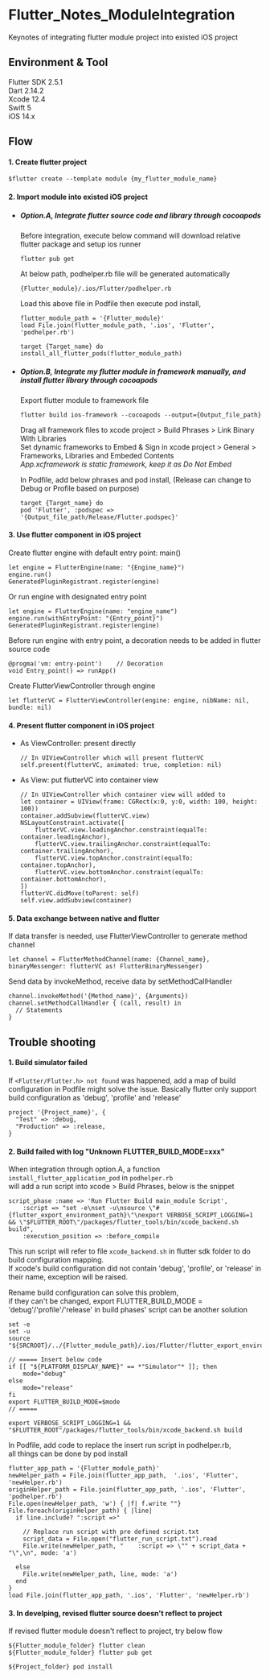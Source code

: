 # Flutter_Notes_ModuleIntegration
Keynotes of integrating flutter module project into existed iOS project

## Environment & Tool
Flutter SDK 2.5.1  
Dart 2.14.2  
Xcode 12.4  
Swift 5  
iOS 14.x

## Flow
#### 1. Create flutter project

```
$flutter create --template module {my_flutter_module_name}
```

#### 2. Import module into existed iOS project
- ##### Option.A, Integrate flutter source code and library through cocoapods  

  Before integration, execute below command will download relative flutter package and setup ios runner
  
  ```
  flutter pub get
  ```
  
  At below path, podhelper.rb file will be generated automatically
  
  ```
  {Flutter_module}/.ios/Flutter/podhelper.rb
  ```
  
  Load this above file in Podfile then execute pod install,
  
  ```
  flutter_module_path = '{Flutter_module}'
  load File.join(flutter_module_path, '.ios', 'Flutter', 'podhelper.rb')
  
  target {Target_name} do
  install_all_flutter_pods(flutter_module_path)
  ```
- ##### Option.B, Integrate my flutter module in framework manually, and install flutter library through cocoapods 
  
  Export flutter module to framework file
  
  ```
  flutter build ios-framework --cocoapods --output={Output_file_path}
  ```
  
  Drag all framework files to xcode project > Build Phrases > Link Binary With Libraries  
  Set dynamic frameworks to Embed & Sign in xcode project > General > Frameworks, Libraries and Embeded Contents  
  *App.xcframework is static framework, keep it as Do Not Embed*  

  In Podfile, add below phrases and pod install, (Release can change to Debug or Profile based on purpose)
  
  ```
  target {Target_name} do
  pod 'Flutter', :podspec => '{Output_file_path/Release/Flutter.podspec}'
  ```
#### 3. Use flutter component in iOS project
Create flutter engine with default entry point: main()

```
let engine = FlutterEngine(name: "{Engine_name}")
engine.run()
GeneratedPluginRegistrant.register(engine)
```

Or run engine with designated entry point

```
let engine = FlutterEngine(name: "engine_name")
engine.run(withEntryPoint: "{Entry_point}")
GeneratedPluginRegistrant.register(engine)
```

Before run engine with entry point, a decoration needs to be added in flutter source code

```
@progma('vm: entry-point')    // Decoration
void Entry_point() => runApp()
```

Create FlutterViewController through engine

```
let flutterVC = FlutterViewController(engine: engine, nibName: nil, bundle: nil)
```
#### 4. Present flutter component in iOS project
- As ViewController: present directly
  
  ```
  // In UIViewController which will present flutterVC
  self.present(flutterVC, animated: true, completion: nil)
  ```
  
- As View: put flutterVC into container view 
  
  ```
  // In UIViewController which container view will added to
  let container = UIView(frame: CGRect(x:0, y:0, width: 100, height: 100))
  container.addSubview(flutterVC.view)
  NSLayoutConstraint.activate([
      flutterVC.view.leadingAnchor.constraint(equalTo: container.leadingAnchor),
      flutterVC.view.trailingAnchor.constraint(equalTo: container.trailingAnchor),
      flutterVC.view.topAnchor.constraint(equalTo: container.topAnchor),
      flutterVC.view.bottomAnchor.constraint(equalTo: container.bottomAnchor),
  ])
  flutterVC.didMove(toParent: self)
  self.view.addSubview(container)
  ```

#### 5. Data exchange between native and flutter

If data transfer is needed, use FlutterViewController to generate method channel

```
let channel = FlutterMethodChannel(name: {Channel_name}, binaryMessenger: flutterVC as! FlutterBinaryMessenger)
```

Send data by invokeMethod, receive data by setMethodCallHandler

```
channel.invokeMethod('{Method_name}', {Arguments})
channel.setMethodCallHandler { (call, result) in 
  // Statements
}
```


## Trouble shooting
#### 1. Build simulator failed
If `<Flutter/Flutter.h> not found` was happened, add a map of build configuration in Podfile might solve the issue. 
Basically flutter only support build configuration as 'debug', 'profile' and 'release' 

```
project '{Project_name}', {
  "Test" => :debug,
  "Production" => :release,
}
```

#### 2. Build failed with log "Unknown FLUTTER_BUILD_MODE=xxx"
When integration through option.A, a function `install_flutter_application_pod` in `podhelper.rb`  
will add a run script into xcode > Build Phrases, below is the snippet

```
script_phase :name => 'Run Flutter Build main_module Script',
    :script => "set -e\nset -u\nsource \"#{flutter_export_environment_path}\"\nexport VERBOSE_SCRIPT_LOGGING=1 && \"$FLUTTER_ROOT\"/packages/flutter_tools/bin/xcode_backend.sh build",
    :execution_position => :before_compile
```
This run script will refer to file `xcode_backend.sh` in flutter sdk folder to do build configuration mapping.  
If xcode's build configuration did not contain 'debug', 'profile', or 'release' in their name, exception will be raised.  

Rename build configuration can solve this problem,  
if they can't be changed, export FLUTTER_BUILD_MODE = 'debug'/'profile'/'release' in build phases' script can be another solution

```
set -e
set -u
source "${SRCROOT}/../{Flutter_module_path}/.ios/Flutter/flutter_export_environment.sh"

// ===== Insert below code 
if [[ "${PLATFORM_DISPLAY_NAME}" == *"Simulator"* ]]; then
	mode="debug"
else
	mode="release"
fi
export FLUTTER_BUILD_MODE=$mode
// =====

export VERBOSE_SCRIPT_LOGGING=1 && "$FLUTTER_ROOT"/packages/flutter_tools/bin/xcode_backend.sh build
```

In Podfile, add code to replace the insert run script in podhelper.rb,  
all things can be done by pod install

```
flutter_app_path = '{Flutter_module_path}'
newHelper_path = File.join(flutter_app_path,  '.ios', 'Flutter', 'newHelper.rb')
originHelper_path = File.join(flutter_app_path, '.ios', 'Flutter', 'podhelper.rb')
File.open(newHelper_path, 'w') { |f| f.write ""}
File.foreach(originHelper_path) { |line|
  if line.include? ":script =>"
  
    // Replace run script with pre defined script.txt
    script_data = File.open("flutter_run_script.txt").read
    File.write(newHelper_path, "    :script => \"" + script_data + "\",\n", mode: 'a')
    
  else
    File.write(newHelper_path, line, mode: 'a')
  end
}
load File.join(flutter_app_path, '.ios', 'Flutter', 'newHelper.rb')
```

#### 3. In develping, revised flutter source doesn't reflect to project 
If revised flutter module doesn't reflect to project, try below flow

```
${Flutter_module_folder} flutter clean
${Flutter_module_folder} flutter pub get

${Project_folder} pod install
```
